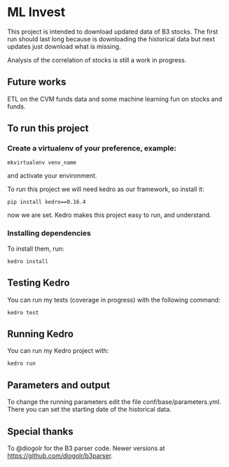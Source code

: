 # ML Invest

This project is intended to download updated data of B3 stocks. 
The first run should last long because is downloading the historical data but
next updates just download what is missing.

Analysis of the correlation of stocks is still a work in progress.

## Future works

ETL on the CVM funds data and some machine learning fun on stocks and funds.

## To run this project

### Create a virtualenv of your preference, example:

```
mkvirtualenv venv_name
```

and activate your environment.

To run this project we will need kedro as our framework, so install it:

```
pip install kedro==0.16.4
```

now we are set. Kedro makes this project easy to run, and understand.

### Installing dependencies

To install them, run:

```
kedro install
```

## Testing Kedro

You can run my tests (coverage in progress) with the following command:

```
kedro test
```

## Running Kedro

You can run my Kedro project with:

```
kedro run
```

## Parameters and output

To change the running parameters edit the file conf/base/parameters.yml.
There you can set the starting date of the historical data.


## Special thanks
To @diogolr for the B3 parser code. Newer versions at https://github.com/diogolr/b3parser.